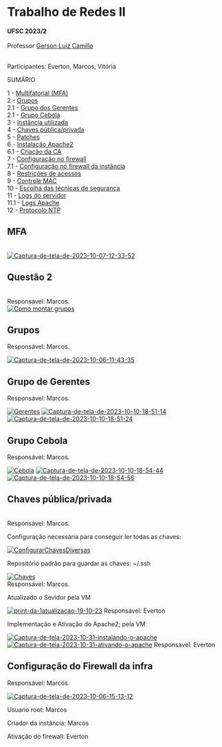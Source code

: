 # Trabalho de Redes II
<b>UFSC 2023/2</b><br><br>
Professor <a href="https://github.com/glcamillo">Gerson Luiz Camillo</a><br><br>

Participantes: Everton, Marcos, Vitória

SUMÁRIO

1 - <a href="#MFA">Multifatorial (MFA)</a><br>
2 - <a href="#grupos-">Grupos </a><br>
2.1 - <a href="#grupo-de-gerentes">Grupo dos Gerentes</a><br>
2.1 - <a href="#grupo-cebola">Grupo Cebola </a><br>
3 - <a href="#instancia">Instância utilizada</a><br>
4 - <a href="#-chaves-públicaprivada">Chaves pública/privada</a><br>
5 - <a href="#patches">Patches</a><br>
6 - <a href="#apache2">Instalação Apache2</a><br>
6.1 - <a href="#ca">Criação da CA</a><br>
7 - <a href="#firewall">Configuração no firewall</a><br>
7.1 - <a href="#firewallInst">Configuração no firewall da instância</a><br>
8 - <a href="#restricoes">Restrições de acessos</a><br>
9 - <a href="#mac">Controle MAC</a><br>
10 - <a href="#tecnicas">Escolha das técnicas de segurança</a><br>
11 - <a href="#logs">Logs do servidor</a><br>
11.1 - <a href="#logsapache">Logs Apache</a><br>
12 - <a href="#NTP">Protocolo NTP</a><br>

<h2 id="MFA">MFA</h2><br>
<a href="https://ibb.co/xsBd5XJ"><img src="https://i.ibb.co/DbvTKz5/Captura-de-tela-de-2023-10-07-12-33-52.png" alt="Captura-de-tela-de-2023-10-07-12-33-52" border="0"></a>
<br>
<h2>Questão 2</h2><br>
Responsável: Marcos.<br>
<a  href="https://ibb.co/FDbrgbw"><img src="https://i.ibb.co/CH5ch57/Captura-de-tela-de-2023-10-06-11-38-18.png" alt="Como montar grupos" border="0" /></a>


<h2 id="grupos-" >Grupos </h2>
Responsável: Marcos.

<a href="https://ibb.co/SXfw41j"><img src="https://i.ibb.co/5WKhgz0/Captura-de-tela-de-2023-10-06-11-43-35.png" alt="Captura-de-tela-de-2023-10-06-11-43-35" border="0"></a>


<h2 id="grupo-de-gerentes">Grupo de Gerentes</h2>
Responsável: Marcos.

<a href="https://ibb.co/R4VQx7R"><img src="https://i.ibb.co/CsTVkWR/Captura-de-tela-de-2023-10-06-11-45-18.png" alt="Gerentes" border="0"></a>
<a href="https://ibb.co/VM8DnTY"><img src="https://i.ibb.co/2cBPVd3/Captura-de-tela-de-2023-10-10-18-51-14.png" alt="Captura-de-tela-de-2023-10-10-18-51-14" border="0"></a>
<a href="https://ibb.co/DbkmkkG"><img src="https://i.ibb.co/xsGwGGm/Captura-de-tela-de-2023-10-10-18-51-24.png" alt="Captura-de-tela-de-2023-10-10-18-51-24" border="0"></a>


<h2 id= "#grupo-cebola">Grupo Cebola</h2>
Responsável: Marcos.

<a href="https://ibb.co/BjcRQms"><img src="https://i.ibb.co/NptzJXY/Captura-de-tela-de-2023-10-06-11-47-12.png" alt="Cebola" border="0"></a>
<a href="https://ibb.co/dWf2LgB"><img src="https://i.ibb.co/Pmrh9Qx/Captura-de-tela-de-2023-10-10-18-54-44.png" alt="Captura-de-tela-de-2023-10-10-18-54-44" border="0"></a>
<a href="https://ibb.co/L6CZC1M"><img src="https://i.ibb.co/NpLyLKX/Captura-de-tela-de-2023-10-10-18-54-56.png" alt="Captura-de-tela-de-2023-10-10-18-54-56" border="0"></a>

<h2 id="chave-publicaprivada"> Chaves pública/privada</h2><br>
Responsável: Marcos.<br>

<p>Configuração necessária para conseguir ler todas as chaves:</p>
<a href="https://ibb.co/3kpr6K8"><img src="https://i.ibb.co/wYS0Gtb/Captura-de-tela-de-2023-10-06-16-25-54.png" alt="ConfigurarChavesDiversas" border="0"></a><br>

<p>Repositório padrão para guardar as chaves: ~/.ssh </p>
<a href="https://ibb.co/jw8V1vW"><img src="https://i.ibb.co/Ks5N3jL/Captura-de-tela-de-2023-10-06-16-22-42.png" alt="Chaves" border="0"></a><br>
Responsável: Marcos.

<p>Atualizado o Sevidor pela VM</p>
<a href="https://ibb.co/nLvmRB2"><img src="https://i.ibb.co/fx5FQ9R/print-da-1atualizacao-19-10-23.png" alt="print-da-1atualizacao-19-10-23" border="0"></a>
Responsável: Everton

<p>Implementação e Ativação do Apache2; pela VM</p>
<a href="https://ibb.co/HVs8Xrd"><img src="https://i.ibb.co/bPZ97rJ/Captura-de-tela-2023-10-31-instalando-o-apache.png" alt="Captura-de-tela-2023-10-31-instalando-o-apache" border="0"></a>
<a href="https://ibb.co/Gcm20Gr"><img src="https://i.ibb.co/Ypgk3JV/Captura-de-tela-2023-10-31-ativando-o-apache.png" alt="Captura-de-tela-2023-10-31-ativando-o-apache" border="0"></a>
Responsavel: Everton

<h2 id= "#firewallInst"> Configuração do Firewall da infra</h2>
Responsável: Marcos.

<a href="https://ibb.co/2cRy8tR"><img src="https://i.ibb.co/xzwDmjw/Captura-de-tela-de-2023-10-06-15-13-12.png" alt="Captura-de-tela-de-2023-10-06-15-13-12" border="0"></a>

Usuario root: Marcos

Criador da instância: Marcos

Ativação do firewall: Everton
